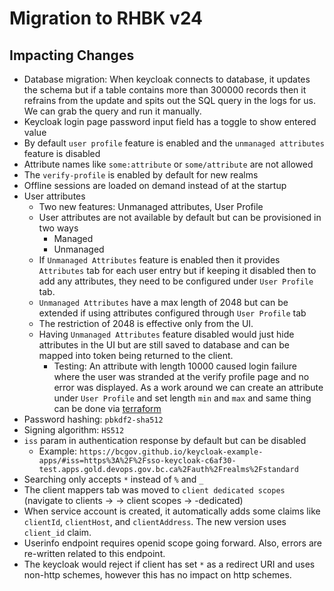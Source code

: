 # Migration to RHBK v24

## Impacting Changes

- Database migration: When keycloak connects to database, it updates the schema but if a table contains more than 300000 records then it refrains from the update and spits out the SQL query in the logs for us. We can grab the query and run it manually.
- Keycloak login page password input field has a toggle to show entered value
- By default `user profile` feature is enabled and the `unmanaged attributes` feature is disabled
- Attribute names like `some:attribute` or `some/attribute` are not allowed
- The `verify-profile` is enabled by default for new realms
- Offline sessions are loaded on demand instead of at the startup
- User attributes
  - Two new features: Unmanaged attributes, User Profile
  - User attributes are not available by default but can be provisioned in two ways
    - Managed
    - Unmanaged
  - If `Unmanaged Attributes` feature is enabled then it provides `Attributes` tab for each user entry but if keeping it disabled then to add any attributes, they need to be configured under `User Profile` tab.
  - `Unmanaged Attributes` have a max length of 2048 but can be extended if using attributes configured through `User Profile` tab
  - The restriction of 2048 is effective only from the UI.
  - Having `Unmanaged Attributes` feature disabled would just hide attributes in the UI but are still saved to database and can be mapped into token being returned to the client.
    - Testing: An attribute with length 10000 caused login failure where the user was stranded at the verify profile page and no error was displayed. As a work around we can create an attribute under `User Profile` and set length `min` and `max` and same thing can be done via [terraform](https://registry.terraform.io/providers/mrparkers/keycloak/latest/docs/resources/realm_user_profile)
- Password hashing: `pbkdf2-sha512`
- Signing algorithm: `HS512`
- `iss` param in authentication response by default but can be disabled
  - Example: `https://bcgov.github.io/keycloak-example-apps/#iss=https%3A%2F%2Fsso-keycloak-c6af30-test.apps.gold.devops.gov.bc.ca%2Fauth%2Frealms%2Fstandard`
- Searching only accepts `*` instead of `%` and `_`
- The client mappers tab was moved to `client dedicated scopes` (navigate to clients -> <client-name> -> client scopes -> <client-name>-dedicated)
- When service account is created, it automatically adds some claims like `clientId`, `clientHost`, and `clientAddress`. The new version uses `client_id` claim.
- Userinfo endpoint requires openid scope going forward. Also, errors are re-written related to this endpoint.
- The keycloak would reject if client has set `*` as a redirect URI and uses non-http schemes, however this has no impact on http schemes.
